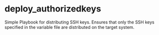 # deploy_authorizedkeys
Simple Playbook for distributing SSH keys.
Ensures that only the SSH keys specified in the variable file are distributed on the target system.
